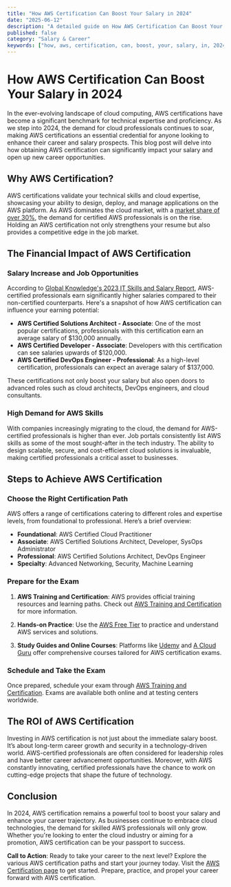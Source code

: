 ```yaml
---
title: "How AWS Certification Can Boost Your Salary in 2024"
date: "2025-06-12"
description: "A detailed guide on How AWS Certification Can Boost Your Salary in 2024"
published: false
category: "Salary & Career"
keywords: ["how, aws, certification, can, boost, your, salary, in, 2024"]
---
```


# How AWS Certification Can Boost Your Salary in 2024

In the ever-evolving landscape of cloud computing, AWS certifications have become a significant benchmark for technical expertise and proficiency. As we step into 2024, the demand for cloud professionals continues to soar, making AWS certifications an essential credential for anyone looking to enhance their career and salary prospects. This blog post will delve into how obtaining AWS certification can significantly impact your salary and open up new career opportunities.

## Why AWS Certification?

AWS certifications validate your technical skills and cloud expertise, showcasing your ability to design, deploy, and manage applications on the AWS platform. As AWS dominates the cloud market, with a [market share of over 30%](https://aws.amazon.com/marketplace), the demand for certified AWS professionals is on the rise. Holding an AWS certification not only strengthens your resume but also provides a competitive edge in the job market.

## The Financial Impact of AWS Certification

### Salary Increase and Job Opportunities

According to [Global Knowledge's 2023 IT Skills and Salary Report](https://www.globalknowledge.com/us-en/content/salary-report/), AWS-certified professionals earn significantly higher salaries compared to their non-certified counterparts. Here's a snapshot of how AWS certification can influence your earning potential:

- **AWS Certified Solutions Architect - Associate**: One of the most popular certifications, professionals with this certification earn an average salary of $130,000 annually.
- **AWS Certified Developer - Associate**: Developers with this certification can see salaries upwards of $120,000.
- **AWS Certified DevOps Engineer - Professional**: As a high-level certification, professionals can expect an average salary of $137,000.

These certifications not only boost your salary but also open doors to advanced roles such as cloud architects, DevOps engineers, and cloud consultants.

### High Demand for AWS Skills

With companies increasingly migrating to the cloud, the demand for AWS-certified professionals is higher than ever. Job portals consistently list AWS skills as some of the most sought-after in the tech industry. The ability to design scalable, secure, and cost-efficient cloud solutions is invaluable, making certified professionals a critical asset to businesses.

## Steps to Achieve AWS Certification

### Choose the Right Certification Path

AWS offers a range of certifications catering to different roles and expertise levels, from foundational to professional. Here’s a brief overview:

- **Foundational**: AWS Certified Cloud Practitioner
- **Associate**: AWS Certified Solutions Architect, Developer, SysOps Administrator
- **Professional**: AWS Certified Solutions Architect, DevOps Engineer
- **Specialty**: Advanced Networking, Security, Machine Learning

### Prepare for the Exam

1. **AWS Training and Certification**: AWS provides official training resources and learning paths. Check out [AWS Training and Certification](https://aws.amazon.com/training/) for more information.
  
2. **Hands-on Practice**: Use the [AWS Free Tier](https://aws.amazon.com/free/) to practice and understand AWS services and solutions.

3. **Study Guides and Online Courses**: Platforms like [Udemy](https://www.udemy.com/) and [A Cloud Guru](https://acloudguru.com/) offer comprehensive courses tailored for AWS certification exams.

### Schedule and Take the Exam

Once prepared, schedule your exam through [AWS Training and Certification](https://aws.amazon.com/certification/). Exams are available both online and at testing centers worldwide.

## The ROI of AWS Certification

Investing in AWS certification is not just about the immediate salary boost. It’s about long-term career growth and security in a technology-driven world. AWS-certified professionals are often considered for leadership roles and have better career advancement opportunities. Moreover, with AWS constantly innovating, certified professionals have the chance to work on cutting-edge projects that shape the future of technology.

## Conclusion

In 2024, AWS certification remains a powerful tool to boost your salary and enhance your career trajectory. As businesses continue to embrace cloud technologies, the demand for skilled AWS professionals will only grow. Whether you're looking to enter the cloud industry or aiming for a promotion, AWS certification can be your passport to success.

**Call to Action**: Ready to take your career to the next level? Explore the various AWS certification paths and start your journey today. Visit the [AWS Certification page](https://aws.amazon.com/certification/) to get started. Prepare, practice, and propel your career forward with AWS certification.